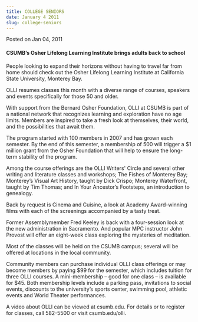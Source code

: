 ```yaml
---
title: COLLEGE SENIORS
date: January 4 2011
slug: college-seniors
---
```


 



<span class="date">Posted on Jan 04, 2011    </span>
<h4>CSUMB&#x2019;s Osher Lifelong Learning Institute brings adults back to
school</h4>
<p>People looking to expand their horizons without having to travel
far from home should check out the Osher Lifelong Learning
Institute at California State University, Monterey Bay.</p>
<p>OLLI resumes classes this month with a diverse range of courses,
speakers and events specifically for those 50 and older.</p>
<p>With support from the Bernard Osher Foundation, OLLI at CSUMB is
part of a national network that recognizes learning and exploration
have no age limits. Members are inspired to take a fresh look at
themselves, their world, and the possibilities that await them.</p>
<p>The program started with 100 members in 2007 and has grown each
semester. By the end of this semester, a membership of 500 will
trigger a $1 million grant from the Osher Foundation that will help
to ensure the long-term stability of the program.</p>
<p>Among the course offerings are the OLLI Writers&apos; Circle and
several other writing and literature classes and workshops; The
Fishes of Monterey Bay; Monterey&#x2019;s Visual Art History, taught by
Dick Crispo; Monterey Waterfront, taught by Tim Thomas; and In Your
Ancestor&#x2019;s Footsteps, an introduction to genealogy.</p>
<p>Back by request is Cinema and Cuisine, a look at Academy
Award-winning films with each of the screenings accompanied by a
tasty treat.</p>
<p>Former Assemblymember Fred Keeley is back with a four-session
look at the new administration in Sacramento. And popular MPC
instructor John Provost will offer an eight-week class exploring
the mysteries of meditation.</p>
<p>Most of the classes will be held on the CSUMB campus; several
will be offered at locations in the local community.</p>
<p>Community members can purchase individual OLLI class offerings
or may become members by paying $99 for the semester, which
includes tuition for three OLLI courses. A mini-membership &#x2013; good
for one class &#x2013; is available for $45. Both membership levels
include a parking pass, invitations to social events, discounts to
the university&#x2019;s sports center, swimming pool, athletic events and
World Theater performances.</p>
<p>A video about OLLI can be viewed at csumb.edu. For details or to
register for classes, call 582-5500 or visit csumb.edu/olli.<br>
&#xA0;</br></p>





 
